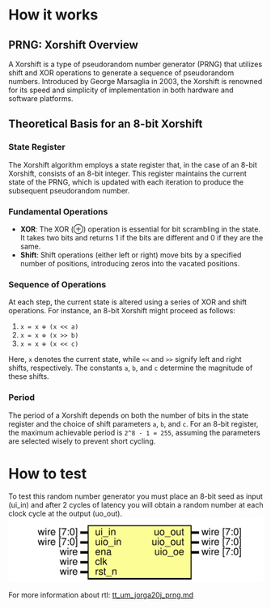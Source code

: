 <!---

This file is used to generate your project datasheet. Please fill in the information below and delete any unused
sections.

You can also include images in this folder and reference them in the markdown. Each image must be less than
512 kb in size, and the combined size of all images must be less than 1 MB.
-->

# How it works

## PRNG: Xorshift Overview

A Xorshift is a type of pseudorandom number generator (PRNG) that utilizes shift and XOR operations to generate a sequence of pseudorandom numbers. Introduced by George Marsaglia in 2003, the Xorshift is renowned for its speed and simplicity of implementation in both hardware and software platforms.

## Theoretical Basis for an 8-bit Xorshift

### State Register

The Xorshift algorithm employs a state register that, in the case of an 8-bit Xorshift, consists of an 8-bit integer. This register maintains the current state of the PRNG, which is updated with each iteration to produce the subsequent pseudorandom number.

### Fundamental Operations

- **XOR**: The XOR (⊕) operation is essential for bit scrambling in the state. It takes two bits and returns 1 if the bits are different and 0 if they are the same.
- **Shift**: Shift operations (either left or right) move bits by a specified number of positions, introducing zeros into the vacated positions.

### Sequence of Operations

At each step, the current state is altered using a series of XOR and shift operations. For instance, an 8-bit Xorshift might proceed as follows:

1. `x = x ⊕ (x << a)`
2. `x = x ⊕ (x >> b)`
3. `x = x ⊕ (x << c)`

Here, `x` denotes the current state, while `<<` and `>>` signify left and right shifts, respectively. The constants `a`, `b`, and `c` determine the magnitude of these shifts.

### Period

The period of a Xorshift depends on both the number of bits in the state register and the choice of shift parameters `a`, `b`, and `c`. For an 8-bit register, the maximum achievable period is `2^8 - 1 = 255`, assuming the parameters are selected wisely to prevent short cycling.


# How to test

To test this random number generator you must place an 8-bit seed as input (ui_in) and after 2 cycles of latency you will obtain a random number at each clock cycle at the output (uo_out).
![RTL Module](tt_um_jorga20j_prng.svg)


For more information about rtl: [tt_um_jorga20j_prng.md](tt_um_jorga20j_prng.md)




